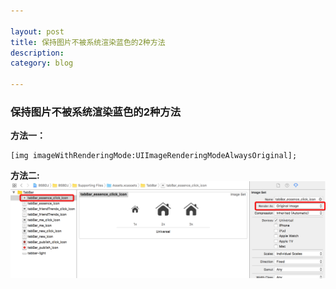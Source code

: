 ```yaml
---

layout: post
title: 保持图片不被系统渲染蓝色的2种方法
description:
category: blog

---
```

### 保持图片不被系统渲染蓝色的2种方法
**方法一：**

	[img imageWithRenderingMode:UIImageRenderingModeAlwaysOriginal];

**方法二:**  
![](/images/BS/selected.png)
